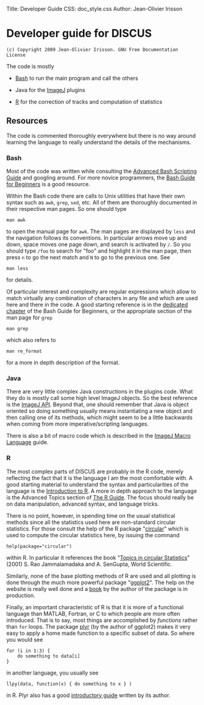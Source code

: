 Title: Developer Guide
CSS: doc_style.css
Author: Jean-Olivier Irisson

# Developer guide for DISCUS

	(c) Copyright 2009 Jean-Olivier Irisson. GNU Free Documentation License

The code is mostly

* [Bash](http://en.wikipedia.org/wiki/Bash "Bash - Wikipedia, the free encyclopedia") to run the main program and call the others

* Java for the [ImageJ](http://rsbweb.nih.gov/ij/ "ImageJ") plugins

* [R](http://www.r-project.org/ "The R Project for Statistical Computing") for the correction of tracks and computation of statistics



## Resources

The code is commented thoroughly everywhere but there is no way around learning the language to really understand the details of the mechanisms.

### Bash

Most of the code was written while consulting the [Advanced Bash Scripting Guide](http://tldp.org/LDP/abs/html/ "") and googling around. For more novice programmers, the [Bash Guide for Beginners](http://tldp.org/LDP/Bash-Beginners-Guide/html/index.html "") is a good resource.

Within the Bash code there are calls to Unix utilities that have their own syntax such as `awk`, `grep`, `sed`, etc. All of them are thoroughly documented in their respective man pages. So one should type

	man awk
	
to open the manual page for `awk`. The man pages are displayed by `less` and the navigation follows its conventions. In particular arrows move up and down, space moves one page down, and search is activated by `/`. So you should type `/foo` to search for "foo" and highlight it in the man page, then press `n` to go the next match and `N` to go to the previous one. See

	man less

for details.

Of particular interest and complexity are regular expressions which allow to match virtually any combination of characters in any file and which are used here and there in the code. A good starting reference is in the [dedicated chapter](http://tldp.org/LDP/Bash-Beginners-Guide/html/chap_04.html "") of the Bash Guide for Beginners, or the appropriate section of the man page for `grep`

	man grep
	
which also refers to

	man re_format
	
for a more in depth description of the format.

### Java

There are very little complex Java constructions in the plugins code. What they do is mostly call some high level ImageJ objects. So the best reference is the [ImageJ API](http://rsbweb.nih.gov/ij/developer/api/ "ImageJ API"). Beyond that, one should remember that Java is object oriented so doing something usually means instantiating a new object and then calling one of its methods, which might seem to be a little backwards when coming from more imperative/scripting languages.

There is also a bit of macro code which is described in the [ImageJ Macro Language](http://rsbweb.nih.gov/ij/developer/macro/macros.html "Macro Language") guide.

### R

The most complex parts of DISCUS are probably in the R code, merely reflecting the fact that it is the language I am the most comfortable with. A good starting material to understand the syntax and particularities of the language is the [Introduction to R](http://cran.r-project.org/doc/manuals/R-intro.pdf ""). A more in depth approach to the language is the Advanced Topics section of [The R Guide](http://cran.r-project.org/doc/contrib/Owen-TheRGuide.pdf ""). The focus should really be on data manipulation, advanced syntax, and language tricks.

There is no point, however, in spending time on the usual statistical methods since all the statistics used here are non-standard circular statistics. For those consult the help of the R package "[circular](http://cran.r-project.org/web/packages/circular/index.html "CRAN - Package circular")" which is used to compute the circular statistics here, by issuing the command

	help(package="circular")
	
within R. In particular it references the book "[Topics in circular Statistics](http://www.amazon.com/Topics-Circular-Statistics-Rao-Jammalamadaka/dp/9810237782 "Amazon.com: Topics in Circular Statistics: S. Rao Jammalamadaka, A. Sengupta: Books")" (2001) S. Rao Jammalamadaka and A. SenGupta, World Scientific.

Similarly, none of the base plotting methods of R are used and all plotting is done through the much more powerful package "[ggplot2](http://had.co.nz/ggplot2/ "ggplot. had.co.nz")". The help on the website is really well done and a [book](http://www.amazon.com/gp/product/0387981403?ie=UTF8&amp;tag=hadlwick-20&amp;linkCode=as2&amp;camp=1789&amp;creative=390957&amp;creativeASIN=0387981403 "Amazon.com: ggplot2: Elegant Graphics for Data Analysis (Use R): Hadley Wickham: Books") by the author of the package is in production.

Finally, an important characteristic of R is that it is more of a functional language than MATLAB, Fortran, or C to which people are more often introduced. That is to say, most things are accomplished by *functions* rather than `for` loops. The package [plyr](http://had.co.nz/plyr/ "plyr. had.co.nz") (by the author of ggplot2) makes it very easy to apply a home made function to a specific subset of data. So where you would see

	for (i in 1:3) {
		do something to data[i]
	}

in another language, you usually see 

	llpy(data, function(x) { do something to x } )
	
in R. Plyr also has a good [introductory guide](http://had.co.nz/plyr/plyr-intro-090510.pdf "") written by its author.
